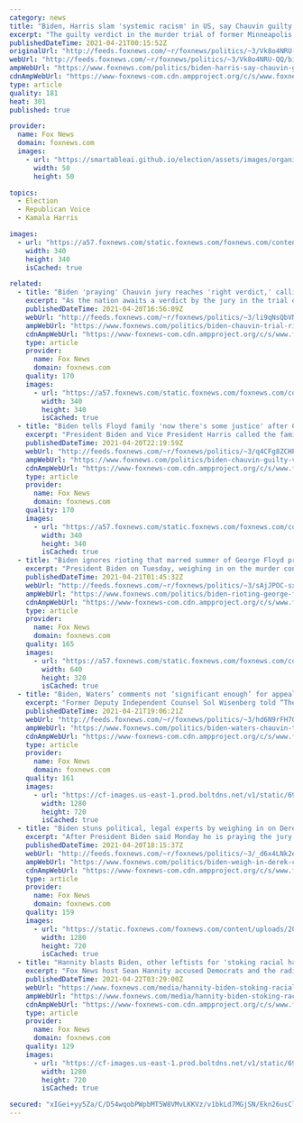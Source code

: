 ```yaml
---
category: news
title: "Biden, Harris slam 'systemic racism' in US, say Chauvin guilty verdict is 'giant step' toward racial justice"
excerpt: "The guilty verdict in the murder trial of former Minneapolis police Officer Derek Chauvin \"can be a giant step forward in the march toward justice in America,\" President Biden and Vice President Harris said Tuesday."
publishedDateTime: 2021-04-21T00:15:52Z
originalUrl: "http://feeds.foxnews.com/~r/foxnews/politics/~3/Vk8o4NRU-QQ/biden-harris-say-chauvin-guilty-verdict-is-giant-step-toward-racial-justice-call-for-congress-to-act"
webUrl: "http://feeds.foxnews.com/~r/foxnews/politics/~3/Vk8o4NRU-QQ/biden-harris-say-chauvin-guilty-verdict-is-giant-step-toward-racial-justice-call-for-congress-to-act"
ampWebUrl: "https://www.foxnews.com/politics/biden-harris-say-chauvin-guilty-verdict-is-giant-step-toward-racial-justice-call-for-congress-to-act.amp"
cdnAmpWebUrl: "https://www-foxnews-com.cdn.ampproject.org/c/s/www.foxnews.com/politics/biden-harris-say-chauvin-guilty-verdict-is-giant-step-toward-racial-justice-call-for-congress-to-act.amp"
type: article
quality: 181
heat: 301
published: true

provider:
  name: Fox News
  domain: foxnews.com
  images:
    - url: "https://smartableai.github.io/election/assets/images/organizations/foxnews.com-50x50.jpg"
      width: 50
      height: 50

topics:
  - Election
  - Republican Voice
  - Kamala Harris

images:
  - url: "https://a57.foxnews.com/static.foxnews.com/foxnews.com/content/uploads/2020/10/340/340/brooke-singman-headshot.jpg?ve=1&tl=1"
    width: 340
    height: 340
    isCached: true

related:
  - title: "Biden 'praying' Chauvin jury reaches 'right verdict,' calling case 'overwhelming'"
    excerpt: "As the nation awaits a verdict by the jury in the trial of former Minneapolis police officer Derek Chauvin, President Biden said on Tuesday he is \"praying the verdict is the right verdict.\""
    publishedDateTime: 2021-04-20T16:56:09Z
    webUrl: "http://feeds.foxnews.com/~r/foxnews/politics/~3/li9qNsQbVNY/biden-chauvin-trial-right-verdict-overwhelming"
    ampWebUrl: "https://www.foxnews.com/politics/biden-chauvin-trial-right-verdict-overwhelming.amp"
    cdnAmpWebUrl: "https://www-foxnews-com.cdn.ampproject.org/c/s/www.foxnews.com/politics/biden-chauvin-trial-right-verdict-overwhelming.amp"
    type: article
    provider:
      name: Fox News
      domain: foxnews.com
    quality: 170
    images:
      - url: "https://a57.foxnews.com/static.foxnews.com/foxnews.com/content/uploads/2019/03/340/340/PaulSteinhauser.jpg?ve=1&tl=1"
        width: 340
        height: 340
        isCached: true
  - title: "Biden tells Floyd family 'now there's some justice' after Chauvin guilty verdict"
    excerpt: "President Biden and Vice President Harris called the family of George Floyd after the jury delivered a guilty verdict against former Minneapolis police officer Derek Chauvin, saying \"now there's some justice,\" and vowing that his \"legacy\" will stay \"intact.\" "
    publishedDateTime: 2021-04-20T22:19:59Z
    webUrl: "http://feeds.foxnews.com/~r/foxnews/politics/~3/q4CFg8ZCHPg/biden-chauvin-guilty-verdict-reaction-george-floyd-family-call"
    ampWebUrl: "https://www.foxnews.com/politics/biden-chauvin-guilty-verdict-reaction-george-floyd-family-call.amp"
    cdnAmpWebUrl: "https://www-foxnews-com.cdn.ampproject.org/c/s/www.foxnews.com/politics/biden-chauvin-guilty-verdict-reaction-george-floyd-family-call.amp"
    type: article
    provider:
      name: Fox News
      domain: foxnews.com
    quality: 170
    images:
      - url: "https://a57.foxnews.com/static.foxnews.com/foxnews.com/content/uploads/2020/10/340/340/brooke-singman-headshot.jpg?ve=1&tl=1"
        width: 340
        height: 340
        isCached: true
  - title: "Biden ignores rioting that marred summer of George Floyd protests after Chauvin conviction"
    excerpt: "President Biden on Tuesday, weighing in on the murder conviction of ex-Minneapolis Police Officer Derek Chauvin, left out the rioting, looting, arson and worse that broke out around the country amid a summer of unrest following George Floyd’s Memorial Day death."
    publishedDateTime: 2021-04-21T01:45:32Z
    webUrl: "http://feeds.foxnews.com/~r/foxnews/politics/~3/sAjJPOC-sxM/biden-rioting-george-floyd-derek-chauvin-conviction"
    ampWebUrl: "https://www.foxnews.com/politics/biden-rioting-george-floyd-derek-chauvin-conviction.amp"
    cdnAmpWebUrl: "https://www-foxnews-com.cdn.ampproject.org/c/s/www.foxnews.com/politics/biden-rioting-george-floyd-derek-chauvin-conviction.amp"
    type: article
    provider:
      name: Fox News
      domain: foxnews.com
    quality: 165
    images:
      - url: "https://a57.foxnews.com/static.foxnews.com/foxnews.com/content/uploads/2021/04/640/320/GettyImages-1312682563.jpg?ve=1&tl=1"
        width: 640
        height: 320
        isCached: true
  - title: "Biden, Waters’ comments not ‘significant enough’ for appeal in Chauvin trial verdict: Sol Wisenberg"
    excerpt: "Former Deputy Independent Counsel Sol Wisenberg told “The Faulkner Focus” Wednesday that it’s “extremely unlikely” controversial comments made by President Joe Biden and Rep. Maxine Waters,’ D-Calif., would result in a reversal of the trial verdict of former Minneapolis Officer Derek Chauvin."
    publishedDateTime: 2021-04-21T19:06:21Z
    webUrl: "http://feeds.foxnews.com/~r/foxnews/politics/~3/hd6N9rFH7OY/biden-waters-chauvin-trial-verdict-wisenberg"
    ampWebUrl: "https://www.foxnews.com/politics/biden-waters-chauvin-trial-verdict-wisenberg.amp"
    cdnAmpWebUrl: "https://www-foxnews-com.cdn.ampproject.org/c/s/www.foxnews.com/politics/biden-waters-chauvin-trial-verdict-wisenberg.amp"
    type: article
    provider:
      name: Fox News
      domain: foxnews.com
    quality: 161
    images:
      - url: "https://cf-images.us-east-1.prod.boltdns.net/v1/static/694940094001/acc6bb51-9f90-47fc-a1cd-b04edc0ce1a7/e3ef6bba-823e-4802-b0bd-f9592956707c/1280x720/match/image.jpg"
        width: 1280
        height: 720
        isCached: true
  - title: "Biden stuns political, legal experts by weighing in on Derek Chauvin verdict before jury makes decision"
    excerpt: "After President Biden said Monday he is praying the jury comes to the \"right verdict\" in the Derek Chauvin trial, White House press secretary Jen Psaki said Biden doesn’t see that as \"weighing in.\" Political and legal experts think otherwise. "
    publishedDateTime: 2021-04-20T18:15:37Z
    webUrl: "http://feeds.foxnews.com/~r/foxnews/politics/~3/_d6x4LNk2eg/biden-weigh-in-derek-chauvin-verdict-jury-makes-decision"
    ampWebUrl: "https://www.foxnews.com/politics/biden-weigh-in-derek-chauvin-verdict-jury-makes-decision.amp"
    cdnAmpWebUrl: "https://www-foxnews-com.cdn.ampproject.org/c/s/www.foxnews.com/politics/biden-weigh-in-derek-chauvin-verdict-jury-makes-decision.amp"
    type: article
    provider:
      name: Fox News
      domain: foxnews.com
    quality: 159
    images:
      - url: "https://static.foxnews.com/foxnews.com/content/uploads/2021/04/GettyImages-1312682563.jpg"
        width: 1280
        height: 720
        isCached: true
  - title: "Hannity blasts Biden, other leftists for 'stoking racial hatred for political gain'"
    excerpt: "Fox News host Sean Hannity accused Democrats and the radical left Wednesday of being \"hell-bent on revenge\" after a jury found former Minneapolis police officer Derek Chauvin guilty of murder and manslaughter in the death of George Floyd."
    publishedDateTime: 2021-04-22T03:29:00Z
    webUrl: "https://www.foxnews.com/media/hannity-biden-stoking-racial-hatred-political-gain"
    ampWebUrl: "https://www.foxnews.com/media/hannity-biden-stoking-racial-hatred-political-gain.amp"
    cdnAmpWebUrl: "https://www-foxnews-com.cdn.ampproject.org/c/s/www.foxnews.com/media/hannity-biden-stoking-racial-hatred-political-gain.amp"
    type: article
    provider:
      name: Fox News
      domain: foxnews.com
    quality: 129
    images:
      - url: "https://cf-images.us-east-1.prod.boltdns.net/v1/static/694940094001/96871bba-2991-429a-9664-e15c137ed2aa/3a8cb491-6fcc-4ffd-b747-d2391c0c53fd/1280x720/match/image.jpg"
        width: 1280
        height: 720
        isCached: true

secured: "xIGei+yy5Za/C/D54wqobPWpbMT5W8VMvLKKVz/v1bkLd7MGjSN/Ekn26usCl8GJRvnxAElBpkOI0+EPJZIwHj+rpQOYTj//IrDfP8EhVfii+UWjkWTiGc9EL062AUV2VRX1F2Nlm1o20Rx/hudZgKi4iO6NW4Ly1l0lrHL/xMdSScyepL77tAHLXLeII5SG2PLM4mHOe05alXrfzlSwxWtAsWXEgZEwaeSab7V/e/AecvY8vcYmfEd5Wxkwb7tBYa23CLlZyVMwZaooCAuMEiGB0MD5Ac3wkKaKS6ShDIH1c5XbruIMuDkQQMkQ+kfd2h7tvsXNVMzr71mMqgMLgzXUTi0QhJAUUKkKROogU6w=;F6s/dzhqKH9GMgLzJ1+BzQ=="
---
```


